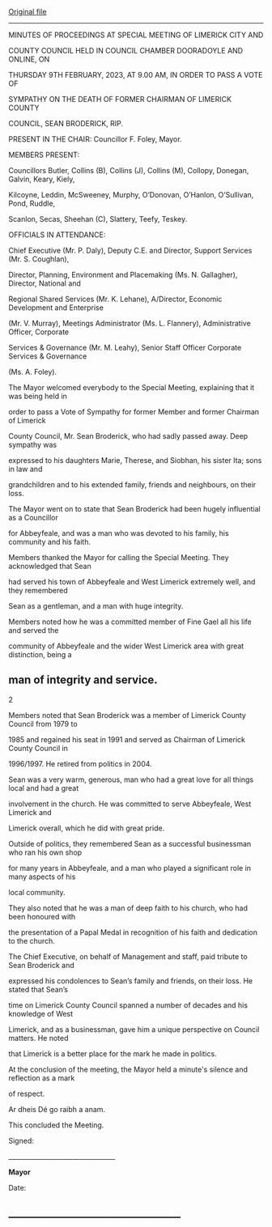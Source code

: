 [Original file](https://www.limerick.ie/sites/default/files/media/documents/2023-03/01%20%28b%29%20Minutes%20-%20Special%20Meeting%20of%20Limerick%20City%20and%20County%20Council%20-%209th%20February%202023.pdf)

---
MINUTES OF PROCEEDINGS AT SPECIAL MEETING OF LIMERICK CITY AND

COUNTY COUNCIL HELD IN COUNCIL CHAMBER DOORADOYLE AND ONLINE, ON

THURSDAY 9TH FEBRUARY, 2023, AT 9.00 AM, IN ORDER TO PASS A VOTE OF

SYMPATHY ON THE DEATH OF FORMER CHAIRMAN OF LIMERICK COUNTY

COUNCIL, SEAN BRODERICK, RIP.

PRESENT IN THE CHAIR: Councillor F. Foley, Mayor.

MEMBERS PRESENT:

Councillors Butler, Collins (B), Collins (J), Collins (M), Collopy, Donegan, Galvin, Keary, Kiely,

Kilcoyne, Leddin, McSweeney, Murphy, O’Donovan, O’Hanlon, O’Sullivan, Pond, Ruddle,

Scanlon, Secas, Sheehan (C), Slattery, Teefy, Teskey.

OFFICIALS IN ATTENDANCE:

Chief Executive (Mr. P. Daly), Deputy C.E. and Director, Support Services (Mr. S. Coughlan),

Director, Planning, Environment and Placemaking (Ms. N. Gallagher), Director, National and

Regional Shared Services (Mr. K. Lehane), A/Director, Economic Development and Enterprise

(Mr. V. Murray), Meetings Administrator (Ms. L. Flannery), Administrative Officer, Corporate

Services & Governance (Mr. M. Leahy), Senior Staff Officer Corporate Services & Governance

(Ms. A. Foley).

The Mayor welcomed everybody to the Special Meeting, explaining that it was being held in

order to pass a Vote of Sympathy for former Member and former Chairman of Limerick

County Council, Mr. Sean Broderick, who had sadly passed away. Deep sympathy was

expressed to his daughters Marie, Therese, and Siobhan, his sister Ita; sons in law and

grandchildren and to his extended family, friends and neighbours, on their loss.

The Mayor went on to state that Sean Broderick had been hugely influential as a Councillor

for Abbeyfeale, and was a man who was devoted to his family, his community and his faith.

Members thanked the Mayor for calling the Special Meeting. They acknowledged that Sean

had served his town of Abbeyfeale and West Limerick extremely well, and they remembered

Sean as a gentleman, and a man with huge integrity.

Members noted how he was a committed member of Fine Gael all his life and served the

community of Abbeyfeale and the wider West Limerick area with great distinction, being a

man of integrity and service.
---
2

Members noted that Sean Broderick was a member of Limerick County Council from 1979 to

1985 and regained his seat in 1991 and served as Chairman of Limerick County Council in

1996/1997. He retired from politics in 2004.

Sean was a very warm, generous, man who had a great love for all things local and had a great

involvement in the church. He was committed to serve Abbeyfeale, West Limerick and

Limerick overall, which he did with great pride.

Outside of politics, they remembered Sean as a successful businessman who ran his own shop

for many years in Abbeyfeale, and a man who played a significant role in many aspects of his

local community.

They also noted that he was a man of deep faith to his church, who had been honoured with

the presentation of a Papal Medal in recognition of his faith and dedication to the church.

The Chief Executive, on behalf of Management and staff, paid tribute to Sean Broderick and

expressed his condolences to Sean’s family and friends, on their loss. He stated that Sean’s

time on Limerick County Council spanned a number of decades and his knowledge of West

Limerick, and as a businessman, gave him a unique perspective on Council matters. He noted

that Limerick is a better place for the mark he made in politics.

At the conclusion of the meeting, the Mayor held a minute's silence and reflection as a mark

of respect.

Ar dheis Dé go raibh a anam.

This concluded the Meeting.

Signed:

\_\_\_\_\_\_\_\_\_\_\_\_\_\_\_\_\_\_\_\_\_\_\_\_\_\_\_\_\_\_\_\_\_

**Mayor**

Date:

\_\_\_\_\_\_\_\_\_\_\_\_\_\_\_\_\_\_\_\_\_\_\_\_\_\_\_\_\_\_\_\_\_\_
---
